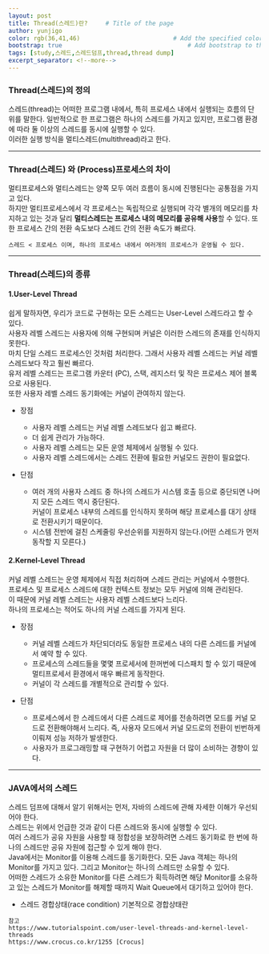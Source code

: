 ```yaml
---
layout: post
title: Thread(스레드)란?     # Title of the page
author: yunjigo                   
color: rgb(36,41,46)                          # Add the specified color as feature image, and change link colors in post
bootstrap: true                                   # Add bootstrap to the page
tags: [study,스레드,스레드덤프,thread,thread dump]
excerpt_separator: <!--more-->
---
```



### Thread(스레드)의 정의

스레드(thread)는 어떠한 프로그램 내에서, 특히 프로세스 내에서 실행되는 흐름의 단위를 말한다.  <!--more-->
일반적으로 한 프로그램은 하나의 스레드를 가지고 있지만, 프로그램 환경에 따라 둘 이상의 스레드를 동시에 실행할 수 있다.  
이러한 실행 방식을 멀티스레드(multithread)라고 한다.

---

### Thread(스레드) 와 (Process)프로세스의 차이
멀티프로세스와 멀티스레드는 양쪽 모두 여러 흐름이 동시에 진행된다는 공통점을 가지고 있다.  
하지만 멀티프로세스에서 각 프로세스는 독립적으로 실행되며 각각 별개의 메모리를 차지하고 있는 것과 달리 **멀티스레드는 프로세스 내의 메모리를 공유해 사용**할 수 있다. 
또한 프로세스 간의 전환 속도보다 스레드 간의 전환 속도가 빠르다.  

	스레드 < 프로세스 이며, 하나의 프로세스 내에서 여러개의 프로세스가 운영될 수 있다.

---  


### Thread(스레드)의 종류
#### 1.User-Level Thread  
쉽게 말하자면, 우리가 코드로 구현하는 모든 스레드는 User-Level 스레드라고 할 수 있다.  
사용자 레벨 스레드는 사용자에 의해 구현되며 커널은 이러한 스레드의 존재를 인식하지 못한다.  
마치 단일 스레드 프로세스인 것처럼 처리한다. 그래서 사용자 레벨 스레드는 커널 레벨 스레드보다 작고 훨씬 빠르다.  
유저 레벨 스레드는 프로그램 카운터 (PC), 스택, 레지스터 및 작은 프로세스 제어 블록으로 사용된다.  
또한 사용자 레벨 스레드 동기화에는 커널이 관여하지 않는다.
- 장점  
	- 사용자 레벨 스레드는 커널 레벨 스레드보다 쉽고 빠르다.  
	- 더 쉽게 관리가 가능하다.  
	- 사용자 레벨 스레드는 모든 운영 체제에서 실행될 수 있다.  
	- 사용자 레벨 스레드에서는 스레드 전환에 필요한 커널모드 권한이 필요없다.  
	
- 단점  
	- 여러 개의 사용자 스레드 중 하나의 스레드가 시스템 호출 등으로 중단되면 나머지 모든 스레드 역시 중단된다.  
	커널이 프로세스 내부의 스레드를 인식하지 못하며 해당 프로세스를 대기 상태로 전환시키기 때문이다.  
	- 시스템 전반에 걸친 스케줄링 우선순위를 지원하지 않는다.(어떤 스레드가 먼저 동작할 지 모른다.)




#### 2.Kernel-Level Thread  
커널 레벨 스레드는 운영 체제에서 직접 처리하며 스레드 관리는 커널에서 수행한다.  
프로세스 및 프로세스 스레드에 대한 컨텍스트 정보는 모두 커널에 의해 관리된다.  
이 때문에 커널 레벨 스레드는 사용자 레벨 스레드보다 느리다.  
하나의 프로세스는 적어도 하나의 커널 스레드를 가지게 된다.  
- 장점  
	- 커널 레벨 스레드가 차단되더라도 동일한 프로세스 내의 다른 스레드를 커널에서 예약 할 수 있다.  
	- 프로세스의 스레드들을 몇몇 프로세서에 한꺼번에 디스패치 할 수 있기 때문에 멀티프로세서 환경에서 매우 빠르게 동작한다.
	- 커널이 각 스레드를 개별적으로 관리할 수 있다.  
	
- 단점
	- 프로세스에서 한 스레드에서 다른 스레드로 제어를 전송하려면 모드를 커널 모드로 전환해야해서 느리다.
	즉, 사용자 모드에서 커널 모드로의 전환이 빈번하게 이뤄져 성능 저하가 발생한다.
	- 사용자가 프로그래밍할 때 구현하기 어렵고 자원을 더 많이 소비하는 경향이 있다.  
	
--- 


### JAVA에서의 스레드 
스레드 덤프에 대해서 알기 위해서는 먼저, 자바의 스레드에 관해 자세한 이해가 우선되어야 한다.  
스레드는 위에서 언급한 것과 같이 다른 스레드와 동시에 실행할 수 있다.  
여러 스레드가 공유 자원을 사용할 때 정합성을 보장하려면 스레드 동기화로 한 번에 하나의 스레드만 공유 자원에 접근할 수 있게 해야 한다.  
Java에서는 Monitor를 이용해 스레드를 동기화한다. 모든 Java 객체는 하나의 Monitor를 가지고 있다. 그리고 Monitor는 하나의 스레드만 소유할 수 있다.  
어떠한 스레드가 소유한 Monitor를 다른 스레드가 획득하려면 해당 Monitor를 소유하고 있는 스레드가 Monitor를 해제할 때까지 Wait Queue에서 대기하고 있어야 한다.
		
- 스레드 경합상태(race condition)
기본적으로 경합상태란


```
참고
https://www.tutorialspoint.com/user-level-threads-and-kernel-level-threads  
https://www.crocus.co.kr/1255 [Crocus]
```

